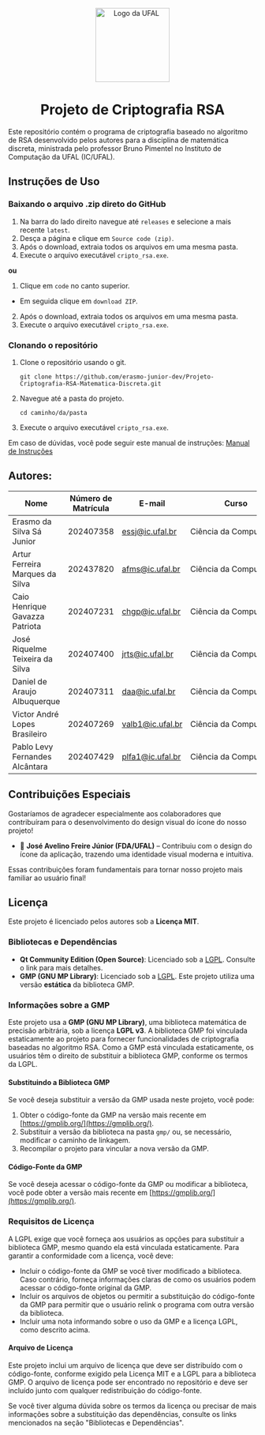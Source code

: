 <p align = "center">
<img src="https://ufal.br/ufal/resolveuid/458d5fb68aa7459bb9ec4ac2ce59c6b4/@@images/image/mini" alt="Logo da UFAL" width="150">
</p>

<h1 align = "center">
<b>Projeto de Criptografia RSA</b>
</h1>

Este repositório contém o programa de criptografia baseado no algoritmo de RSA desenvolvido pelos autores para a disciplina de matemática discreta, ministrada pelo professor Bruno Pimentel no Instituto de Computação da UFAL (IC/UFAL).

## Instruções de Uso
### Baixando o arquivo .zip direto do GitHub
1. Na barra do lado direito navegue até ```releases``` e selecione a mais recente ```latest```.
2. Desça a página e clique em ```Source code (zip)```.
3. Após o download, extraia todos os arquivos em uma mesma pasta.
4. Execute o arquivo executável ```cripto_rsa.exe```.

**ou**

1. Clique em ```code``` no canto superior.
  - Em seguida clique em ```download ZIP```.
2. Após o download, extraia todos os arquivos em uma mesma pasta.
3. Execute o arquivo executável ```cripto_rsa.exe```.

### Clonando o repositório

1. Clone o repositório usando o git.
   ```
   git clone https://github.com/erasmo-junior-dev/Projeto-Criptografia-RSA-Matematica-Discreta.git
   ```
2. Navegue até a pasta do projeto.
   ```
   cd caminho/da/pasta
   ```
3. Execute o arquivo executável ```cripto_rsa.exe```.

Em caso de dúvidas, você pode seguir este manual de instruções: [Manual de Instruções](https://docs.google.com/document/d/1v1mLUwItjrb9E2OQbRLOgDU-GP0jsxHTi8m_-9Un1uA/)

## Autores:
| Nome                                   | Número de Matrícula | E-mail                  | Curso               |
|----------------------------------------|---------------------|-------------------------|---------------------|
| Erasmo da Silva Sá Junior              | 202407358           | essj@ic.ufal.br        | Ciência da Computação |
| Artur Ferreira Marques da Silva        | 202437820           | afms@ic.ufal.br        | Ciência da Computação |
| Caio Henrique Gavazza Patriota         | 202407231           | chgp@ic.ufal.br        | Ciência da Computação |
| José Riquelme Teixeira da Silva        | 202407400           | jrts@ic.ufal.br        | Ciência da Computação |
| Daniel de Araujo Albuquerque           | 202407311           | daa@ic.ufal.br         | Ciência da Computação |
| Victor André Lopes Brasileiro          | 202407269           | valb1@ic.ufal.br       | Ciência da Computação |
| Pablo Levy Fernandes Alcântara         | 202407429           | plfa1@ic.ufal.br       | Ciência da Computação |

## Contribuições Especiais

Gostaríamos de agradecer especialmente aos colaboradores que contribuíram para o desenvolvimento do design visual do ícone do nosso projeto!

- 🎨 **José Avelino Freire Júnior (FDA/UFAL)** – Contribuiu com o design do ícone da aplicação, trazendo uma identidade visual moderna e intuitiva.

Essas contribuições foram fundamentais para tornar nosso projeto mais familiar ao usuário final!

## Licença

Este projeto é licenciado pelos autores sob a **Licença MIT**.

### Bibliotecas e Dependências

- **Qt Community Edition (Open Source)**: Licenciado sob a [LGPL](https://www.qt.io/licensing/). Consulte o link para mais detalhes.
- **GMP (GNU MP Library)**: Licenciado sob a [LGPL](https://gmplib.org/). Este projeto utiliza uma versão **estática** da biblioteca GMP.

### Informações sobre a GMP

Este projeto usa a **GMP (GNU MP Library)**, uma biblioteca matemática de precisão arbitrária, sob a licença **LGPL v3**. A biblioteca GMP foi vinculada estaticamente ao projeto para fornecer funcionalidades de criptografia baseadas no algoritmo RSA. Como a GMP está vinculada estaticamente, os usuários têm o direito de substituir a biblioteca GMP, conforme os termos da LGPL.

#### Substituindo a Biblioteca GMP

Se você deseja substituir a versão da GMP usada neste projeto, você pode:

1. Obter o código-fonte da GMP na versão mais recente em [https://gmplib.org/](https://gmplib.org/).
2. Substituir a versão da biblioteca na pasta `gmp/` ou, se necessário, modificar o caminho de linkagem.
3. Recompilar o projeto para vincular a nova versão da GMP.

#### Código-Fonte da GMP

Se você deseja acessar o código-fonte da GMP ou modificar a biblioteca, você pode obter a versão mais recente em [https://gmplib.org/](https://gmplib.org/).

### Requisitos de Licença

A LGPL exige que você forneça aos usuários as opções para substituir a biblioteca GMP, mesmo quando ela está vinculada estaticamente. Para garantir a conformidade com a licença, você deve:

- Incluir o código-fonte da GMP se você tiver modificado a biblioteca. Caso contrário, forneça informações claras de como os usuários podem acessar o código-fonte original da GMP.
- Incluir os arquivos de objetos ou permitir a substituição do código-fonte da GMP para permitir que o usuário relink o programa com outra versão da biblioteca.
- Incluir uma nota informando sobre o uso da GMP e a licença LGPL, como descrito acima.

#### Arquivo de Licença

Este projeto inclui um arquivo de licença que deve ser distribuído com o código-fonte, conforme exigido pela Licença MIT e a LGPL para a biblioteca GMP. O arquivo de licença pode ser encontrado no repositório e deve ser incluído junto com qualquer redistribuição do código-fonte.

Se você tiver alguma dúvida sobre os termos da licença ou precisar de mais informações sobre a substituição das dependências, consulte os links mencionados na seção "Bibliotecas e Dependências".
